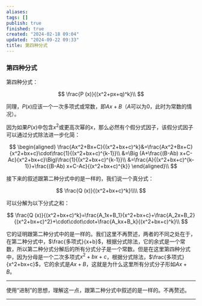 ```yaml
---
aliases: 
tags: []
publish: true
finished: true
created: "2024-02-18 09:04"
updated: "2024-09-22 09:33"
title: 第四种分式
---
```

### 第四种分式 

第四种分式：

$$
\frac{P (x)}{(x^2+px+q)^k}\\
$$

同理，$P (x)$应该一个一次多项式或常数，即$Ax+B$（$A$可以为0，此时为常数的情况）。

因为如果$P (x)$中包含$x^2$或更高次幂的$x$，那么必然有个假分式因子，该假分式因子可以通过分式除法进一步化简：

$$
\begin{aligned}   \frac{Ax^2+Bx+C}{(x^2+bx+c)^k}&=\frac{Ax^2+Bx+C}{x^2+bx+c}\cdot\frac{1}{(x^2+bx+c)^{k-1}}\\   &=\Big (A+\frac{(B-Ab) x+C-Ac}{x^2+bx+c}\Big)\frac{1}{(x^2+bx+c)^{k-1}}\\   &=\frac{A}{(x^2+bx+c)^{k-1}}+\frac{(B-Ab) x+C-Ac}{(x^2+bx+c)^{k}} \end{aligned}\\
$$

接下来的叙述跟第二种分式中的是一样的，我们说一个真分式：

$$
\frac{Q (x)}{(x^2+bx+c)^k}\\\\
$$

可以分解为以下分式之和：

$$
\frac{Q (x)}{(x^2+bx+c)^k}=\frac{A_1x+B_1}{x^2+bx+c}+\frac{A_2x+B_2}{(x^2+bx+c)^2}+\cdot\cdot\cdot+\frac{A_kx+B_k}{(x^2+bx+c)^k}\\
$$

它的证明跟第二种分式中的是一样的。我们这里不再赘述，两者的不同之处在于，在第二种分式中，$\frac{多项式}{x+b}$，根据分式除法，它的余式是一个常数，所以第二种分式分解后的所有分式分子是一个常数。但是在这里第四种分式中，因为分母是一个二次多项式$x^2+bx+c$，根据分式除法，$\frac{多项式}{x^2+bx+c}$，它的余式是$Ax+B$，这就是为什么这里所有分式分子形如$Ax+B$。

---

使用“进制”的思想，理解这一点，跟第二种分式中叙述的是一样的。不再赘述。

---

